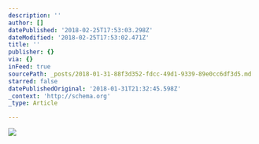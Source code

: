 ```yaml
---
description: ''
author: []
datePublished: '2018-02-25T17:53:03.298Z'
dateModified: '2018-02-25T17:53:02.471Z'
title: ''
publisher: {}
via: {}
inFeed: true
sourcePath: _posts/2018-01-31-88f3d352-fdcc-49d1-9339-89e0cc6df3d5.md
starred: false
datePublishedOriginal: '2018-01-31T21:32:45.598Z'
_context: 'http://schema.org'
_type: Article

---
```

![](https://the-grid-user-content.s3-us-west-2.amazonaws.com/0e1d4a8a-cf8f-428f-bbf7-322efa6f45e0.jpg)